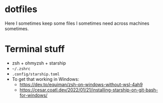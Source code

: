 # dotfiles
Here I sometimes keep some files I sometimes need across machines sometimes.


# Terminal stuff
  - zsh + ohmyzsh + starship
  - `~/.zshrc`
  - `.config/starship.toml`
  - To get that working in Windows:
    - https://dev.to/equiman/zsh-on-windows-without-wsl-4ah9
    - https://cesar.coatl.dev/2022/01/21/installing-starship-on-git-bash-for-windows/